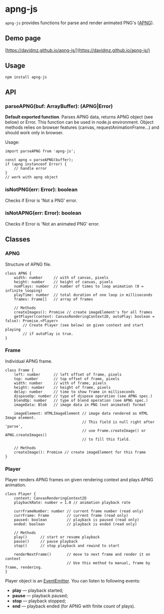 # apng-js

`apng-js` provides functions for parse and render animated PNG's 
([APNG](https://en.wikipedia.org/wiki/APNG)).
 
## Demo page

[https://davidmz.github.io/apng-js/](https://davidmz.github.io/apng-js/)
 
## Usage
`npm install apng-js`
 
## API

### parseAPNG(buf: ArrayBuffer): (APNG|Error)

**Default exported function**. Parses APNG data, returns APNG object (see below) or Error.
This function can be used in node.js environment.
Object methods relies on browser features (canvas, requestAnimationFrame…)
and should work only in browser.

Usage:
```
import parseAPNG from 'apng-js';

const apng = parseAPNG(buffer);
if (apng instanceof Error) {
    // handle error
}
// work with apng object
```

### isNotPNG(err: Error): boolean

Checks if Error is 'Not a PNG' error.

### isNotAPNG(err: Error): boolean

Checks if Error is 'Not an animated PNG' error.

## Classes

### APNG
Structure of APNG file.
````
class APNG {
    width: number     // with of canvas, pixels
    height: number    // height of canvas, pixels
    numPlays: number  // number of times to loop animation (0 = infinite looping)
    playTime: number  // total duration of one loop in milliseconds
    frames: Frame[]   // array of frames

    // Methods
    createImages(): Promise // create imageElement's for all frames
    getPlayer(context: CanvasRenderingContext2D, autoPlay: boolean = false): Promise.<Player>
        // Create Player (see below) on given context and start playing
        // if autoPlay is true.
}
````

### Frame
Individual APNG frame.
````
class Frame {
    left: number      // left offset of frame, pixels
    top: number       // top offset of frame, pixels
    width: number     // with of frame, pixels
    height: number    // height of frame, pixels
    delay: number     // time to show frame in milliseconds
    disposeOp: number // type of dispose operation (see APNG spec.)
    blendOp: number   // type of blend operation (see APNG spec.)
    imageData: Blob   // image data in PNG (not animated) format
    
    imageElement: HTMLImageElement // image data rendered as HTML Image element.
                                   // This field is null right after 'parse',
                                   // use Frame.createImage() or APNG.createImages()
                                   // to fill this field.
                                   
    // Methods
    createImage(): Promise // create imageElement for this frame
}
````
### Player
Player renders APNG frames on given rendering context and plays APNG animation.
````
class Player {
    context: CanvasRenderingContext2D
    playbackRate: number = 1.0 // animation playback rate
           
    currFrameNumber: number // current frame number (read only)
    currFrame: Frame        // current frame (read only)
    paused: boolean         // playback is paused (read only)
    ended: boolean          // playback is ended (read only)

    // Methods
    play()      // start or resume playback
    pause()     // pause playback
    stop()      // stop playback and rewind to start
    
    renderNextFrame()       // move to next frame and render it on context
                            // Use this method to manual, frame by frame, rendering.
}
````

Player object is an [EventEmitter](https://nodejs.org/api/events.html). You can listen to following events:

  * **play** — playback started;
  * **pause** — playback paused;
  * **stop** — playback stopped;
  * **end** — playback ended (for APNG with finite count of plays).
